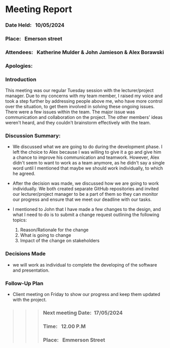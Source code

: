 # Meeting Report

### Date Held: &nbsp; <font size = "3">10/05/2024</font>
### Place: &nbsp; <font size = "3"> Emerson street</font>
### Attendees: &nbsp; <font size = "3"> Katherine Mulder & John Jamieson & Alex Borawski</font>
### Apologies: &nbsp; <font size = "3"></font>

### Introduction
This meeting was our regular Tuesday session with the lecturer/project manager. Due to my concerns with my team member, I raised my voice and took a step further by addressing people above me, 
who have more control over the situation, to get them involved in solving these ongoing issues.
There were a few issues within the team. The major issue was communication and collaboration on the project. The other members' ideas weren't heard, and 
they couldn't brainstorm effectively with the team.

### Discussion Summary: 
* We discussed what we are going to do during the development phase. I left the choice to Alex because I was willing to give it a go and give him a chance to improve his communication and teamwork. 
However, Alex didn't seem to want to work as a team anymore, as he didn't say a single word until I mentioned that maybe we should work individually, to which he agreed.

* After the decision was made, we discussed how we are going to work individually. 
We both created separate GitHub repositories and invited our lecturer/project manager to be a part of them so they can monitor our progress and ensure that we meet our deadline with our tasks.

* I mentioned to John that I have made a few changes to the design, and what I need to do is to submit a change request outlining the following topics:
  1. Reason/Rationale for the change
  2. What is going to change
  3. Impact of the change on stakeholders
  
### Decisions Made
* we will work as individual to complete the developing of the software and presentation.
### Follow-Up Plan
* Client meeting on Friday to show our progress and keep them updated with the project. 



>>>### Next meeting Date:&nbsp; <font size = "3">17/05/2024 </font>
>>>### Time: &nbsp; <font size = "3">12.00 P.M </font>				
>>>### Place:  &nbsp; <font size = "3">Emmerson Street</font>
